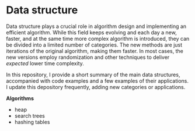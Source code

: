 <h1>Data structure</h1>

Data structure plays a crucial role in algorithm design and implementing an efficient algorithm. While this field keeps evolving and each day a new, faster, and at the same time more complex algorithm is introduced, they can be divided into a limited number of categories. The new methods are just iterations of the original algorithm, making them faster. In most cases, the new versions employ randomization and other techniques to deliver _expected_ lower time complexity. 

In this repository, I provide a short summary of the main data structures, accompanied with code examples and a few examples of their applications. I update this depository frequently, adding new categories or applications. 

__Algorithms__
- heap
- search trees
- hashing tables
  
